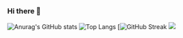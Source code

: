 ### Hi there 👋

<!--
**yabsiraditya/yabsiraditya** is a ✨ _special_ ✨ repository because its `README.md` (this file) appears on your GitHub profile.

Here are some ideas to get you started:

- 🔭 I’m currently working on ...
- 🌱 I’m currently learning ...
- 👯 I’m looking to collaborate on ...
- 🤔 I’m looking for help with ...
- 💬 Ask me about ...
- 📫 How to reach me: ...
- 😄 Pronouns: ...
- ⚡ Fun fact: ...
-->

![Anurag's GitHub stats](https://github-readme-stats.vercel.app/api?username=yabsiraditya&show_icons=true)
![Top Langs](https://github-readme-stats.vercel.app/api/top-langs/?username=anuraghazra&layout=compact)
[![GitHub Streak](https://github-readme-streak-stats.herokuapp.com?user=yabsiraditya&theme=github-light)
![](https://github-profile-summary-cards.vercel.app/api/cards/profile-details?username=yabsiraditya&theme=github)
